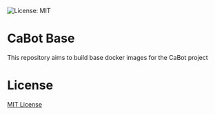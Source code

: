 ![License: MIT](https://img.shields.io/badge/License-MIT-blue.svg)

# CaBot Base

This repository aims to build base docker images for the CaBot project

# License

[MIT License](LICENSE)
